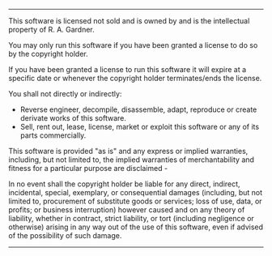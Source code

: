____

This software is licensed not sold and is owned by and is the intellectual
property of R. A. Gardner.

You may only run this software if you have been granted a license to do so
by the copyright holder.

If you have been granted a license to run this software it will expire at a
specific date or whenever the copyright holder terminates/ends the
license.

You shall not directly or indirectly:
 - Reverse engineer, decompile, disassemble, adapt, reproduce or create
   derivate works of this software.
 - Sell, rent out, lease, license, market or exploit this software or any 
   of its parts commercially.

This software is provided "as is" and any express or implied warranties,
including, but not limited to, the implied warranties of merchantability
and fitness for a particular purpose are disclaimed - 

In no event shall the copyright holder be liable for any direct, indirect,
incidental, special, exemplary, or consequential damages (including, but
not limited to, procurement of substitute goods or services; loss of use,
data, or profits; or business interruption) however caused and on any
theory of liability, whether in contract, strict liability, or tort
(including negligence or otherwise) arising in any way out of the use of
this software, even if advised of the possibility of such damage.

____